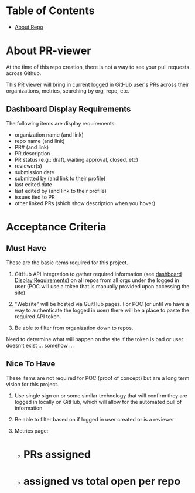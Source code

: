 # Table of Contents

- [About Repo](#about-pr-viewer)

# About PR-viewer

At the time of this repo creation, there is not a way to see your pull requests across Github.

This PR viewer will bring in current logged in GitHub user's PRs across their organizations, metrics, searching by org, repo, etc.

## Dashboard Display Requirements

The following items are display requirements:

- organization name (and link)
- repo name (and link)
- PR# (and link)
- PR description
- PR status (e.g.: draft, waiting approval, closed, etc)
- reviewer(s)
- submission date
- submitted by (and link to their profile)
- last edited date
- last edited by (and link to their profile)
- issues tied to PR
- other linked PRs (shich show description when you hover)

# Acceptance Criteria

## Must Have

These are the basic items required for this project.

1. GitHub API integration to gather required information (see [dashboard Display Requirements](#dashboard-display-requirements)) on all repos from all orgs under the logged in user (POC will use a token that is manually provided upon accessing the site)

2. "Website" will be hosted via GuitHub pages. For POC (or until we have a way to authenticate the logged in user) there will be a place to paste the required API token.

3. Be able to filter from organization down to repos.

Need to determine what will happen on the site if the token is bad or user doesn't exist ... somehow ...

## Nice To Have

These items are not required for POC (proof of concept) but are a long term vision for this project.

1. Use single sign on or some similar technology that will confirm they are logged in locally on GitHub, which will allow for the automated pull of information

2. Be able to filter based on if logged in user created or is a reviewer

3. Metrics page:
    - # PRs assigned
    - # assigned vs total open per repo